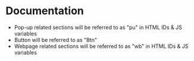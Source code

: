 # Documentation

- Pop-up related sections will be referred to as "pu" in HTML IDs & JS variables
- Button will be referred to as "Btn"
- Webpage related sections will be referred to as "wb" in HTML IDs & JS variables
